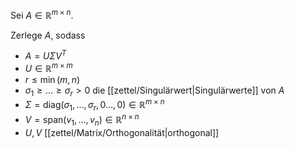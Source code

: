 Sei $A \in \mathbb{R}^{m \times n}$.

Zerlege $A$, sodass
- $A = U\Sigma V^T$
- $U \in \mathbb{R}^{m \times m}$
- $r \le \min(m, n)$
- $\sigma_1 \ge \dots \ge \sigma_r \gt 0$ die [[zettel/Singulärwert|Singulärwerte]] von $A$
- $\Sigma = \text{diag}(\sigma_1, \dots, \sigma_r, 0 \dots, 0) \in \mathbb{R}^{m \times n}$
- $V = \text{span}(v_1, \dots, v_n) \in \mathbb{R}^{n \times n}$
- $U, V$ [[zettel/Matrix/Orthogonalität|orthogonal]]